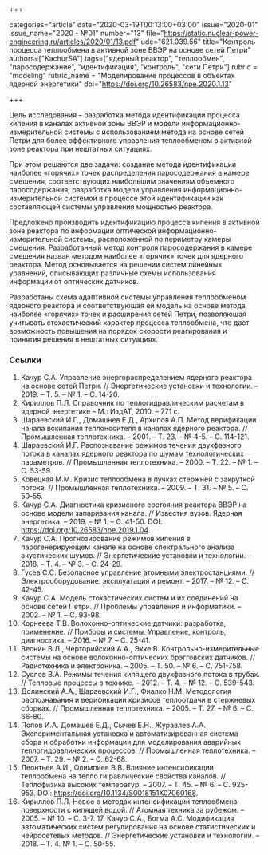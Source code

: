 +++

categories="article"
date="2020-03-19T00:13:00+03:00"
issue="2020-01"
issue_name="2020 - №01"
number="13"
file="https://static.nuclear-power-engineering.ru/articles/2020/01/13.pdf"
udc="621.039.56"
title="Контроль процесса теплообмена в активной зоне ВВЭР на основе сетей Петри"
authors=["KachurSA"]
tags=["ядерный реактор", "теплообмен", "паросодержание", "идентификация", "контроль", "сети Петри"]
rubric = "modeling"
rubric_name = "Моделирование процессов в объектах ядерной энергетики"
doi="https://doi.org/10.26583/npe.2020.1.13"

+++

Цель исследования – разработка метода идентификации процесса кипения в каналах активной зоны ВВЭР и модели информационно-измерительной системы с использованием метода на основе сетей Петри для более эффективного управления теплообменом в активной зоне реактора при нештатных ситуациях. 

При этом решаются две задачи: создание метода идентификации наиболее «горячих» точек распределения паросодержания в камере смешения, соответствующих наибольшим значениям объемного паросодержания; разработка модели управления информационно-измерительной системой в процессе этой идентификации как составляющей системы управления мощностью реактора. 

Предложено производить идентификацию процесса кипения в активной зоне реактора по информации оптической информационно-измерительной системы, расположенной по периметру камеры смешения. Разработанный метод контроля паросодержания в камере смешения назван методом наиболее «горячих» точек для ядерного реактора. Метод основывается на решении систем линейных уравнений, описывающих различные схемы использования информации от оптических датчиков. 

Разработаны схема адаптивной системы управления теплообменом ядерного реактора и соответствующая ей модель на основе метода наиболее «горячих» точек и расширения сетей Петри, позволяющая учитывать стохастический характер процесса теплообмена, что дает возможность повышения на порядок скорости реагирования и принятия решения в нештатных ситуациях.

### Ссылки

1. Качур С.А. Управление энергораспределением ядерного реактора на основе сетей Петри. // Энергетические установки и технологии. – 2019. – Т. 5. – № 1. – С. 14-20. 
2. Кириллов П.Л. Справочник по теплогидравлическим расчетам в ядерной энергетике – М.: ИздАТ, 2010. – 771 с. 
3. Шараевский И.Г., Домашнев Е.Д., Архипов А.П. Метод верификации начала вскипания теплоносителя в каналах ядерного реактора. // Промышленная теплотехника. – 2001. – Т. 23. – № 4-5. – С. 114-121. 
4. Шараевский И.Г. Распознавание режимов течения двухфазного потока в каналах ядерного реактора по шумам технологических параметров. // Промышленная теплотехника. – 2000. – Т. 22. – № 1. – С. 53-59. 
5. Ковецкая М.М. Кризис теплообмена в пучках стержней с закруткой потока. // Промышленная теплотехника. – 2009. – Т. 31. – № 5. – С. 50-55. 
6. Качур С.А. Диагностика кризисного состояния реактора ВВЭР на основе модели запаривания канала. // Известия вузов. Ядерная энергетика. – 2019. – № 1. – С. 41-50. DOI: https://doi.org/10.26583/npe.2019.1.04. 
7. Качур С.А. Прогнозирование режимов кипения в парогенерирующем канале на основе спектрального анализа акустических шумов. // Энергетические установки и технологии. – 2018. – Т. 4. – № 3. – С. 24-29. 
8. Гусев С.С. Безопасное управление атомными электростанциями. // Электрооборудование: эксплуатация и ремонт. – 2017. – № 12. – С. 42-45. 
9. Качур С.А. Модель стохастических систем и их соединений на основе сетей Петри. // Проблемы управления и информатики. – 2002. – № 1. – С. 93-98. 
10. Корнеева Т.В. Волоконно-оптические датчики: разработка, применение. // Приборы и системы. Управление, контроль, диагностика. – 2016. – № 7. – С. 25-41. 
11. Веснин В.Л., Черторийский А.А., Экке В. Контрольно-измерительные системы на основе волоконно-оптических брэгговских датчиков. // Радиотехника и электроника. – 2005. – Т. 50. – № 6. – С. 751-758. 
12. Суслов В.А. Режимы течения кипящего двухфазного потока в трубах. // Тепловые процессы в технике. – 2012. – Т. 4. – № 12. – С. 539-543. 
13. Долинский А.А., Шараевский И.Г., Фиалко Н.М. Методология распознавания и верификации кризисов теплоотдачи в стержневых сборках. // Промышленная теплотехника. – 2005. – Т. 27. – № 6. – С. 66-80. 
14. Попов И.А. Домашев Е.Д., Сычев Е.Н., Журавлев А.А. Экспериментальная установка и автоматизированная система сбора и обработки информации для моделирования аварийных теплогидравлических процессов. // Промышленная теплотехника. – 2007. – Т. 29. – № 2. – С. 62-68. 
15. Леонтьев А.И., Олимпиев В.В. Влияние интенсификации теплообмена на тепло ги равлические свойства каналов. // Теплофизика высоких температур. – 2007. – Т. 45. – № 6. – С. 925-953. DOI: https://doi.org/10.1134/S0018151X07060168. 
16. Кириллов П.Л. Новое о методах интенсификации теплообмена поверхности с кипящей водой. // Атомная техника за рубежом. – 2005. – № 10. – С. 3-7. 17. Качур С.А., Богма А.С. Модификация автоматических систем регулирования на основе статистических и нейросетевых методов. // Энергетические установки и технологии. – 2018. – Т. 4. № 1. – С. 50-55. 